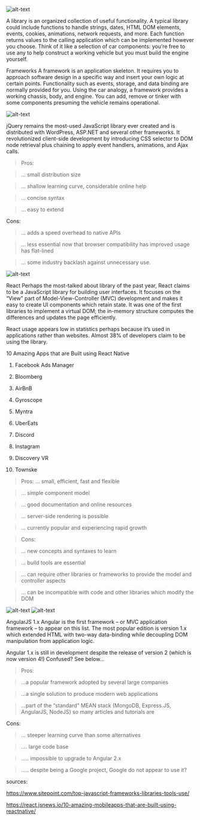 ![alt-text](https://encrypted-tbn0.gstatic.com/images?q=tbn:ANd9GcSSMvKXNVqVOZ8tPGUekULDbE2DfMcXD9JHkZSnmRToMSpmv4M9)

A library is an organized collection of useful functionality. A typical library could include functions to handle strings, dates, HTML DOM elements, events, cookies, animations, network requests, and more. Each function returns values to the calling application which can be implemented however you choose. Think of it like a selection of car components: you’re free to use any to help construct a working vehicle but you must build the engine yourself.

Frameworks
A framework is an application skeleton. It requires you to approach software design in a specific way and insert your own logic at certain points. Functionality such as events, storage, and data binding are normally provided for you. Using the car analogy, a framework provides a working chassis, body, and engine. You can add, remove or tinker with some components presuming the vehicle remains operational.

![alt-text](http://markimarta.com/wp-content/uploads/2016/08/jquery-logo1.png)


jQuery remains the most-used JavaScript library ever created and is distributed with WordPress, ASP.NET and several other frameworks. It revolutionized client-side development by introducing CSS selector to DOM node retrieval plus chaining to apply event handlers, animations, and Ajax calls.

> Pros:

> ... small distribution size

> ... shallow learning curve, considerable online help

> ... concise syntax

> ... easy to extend

Cons:

> ... adds a speed overhead to native APIs

> ... less essential now that browser compatibility has improved usage has flat-lined

> ... some industry backlash against unnecessary use.

![alt-text](http://www.brianfajardo.com/static/media/reactjs.0068a577.svg)


React
Perhaps the most-talked about library of the past year, React claims to be a JavaScript library for building user interfaces. It focuses on the “View” part of Model-View-Controller (MVC) development and makes it easy to create UI components which retain state. It was one of the first libraries to implement a virtual DOM; the in-memory structure computes the differences and updates the page efficiently.

React usage appears low in statistics perhaps because it’s used in applications rather than websites. Almost 38% of developers claim to be using the library.

10 Amazing Apps that are Built using React Native 

1. Facebook Ads Manager

2. Bloomberg

3. AirBnB

4. Gyroscope

5. Myntra

6. UberEats

7. Discord

8. Instagram

9. Discovery VR

10. Townske


> Pros:
> ... small, efficient, fast and flexible

> ... simple component model

> ... good documentation and online resources

> ... server-side rendering is possible

> ... currently popular and experiencing rapid growth

> Cons:

> ... new concepts and syntaxes to learn

> ... build tools are essential

> ... can require other libraries or frameworks to provide the model and controller aspects

> ... can be incompatible with code and other libraries which modify the DOM

![alt-text](https://www.vectorlogo.zone/logos/angular/angular-card.png)
![alt-text](https://i0.wp.com/pbs.twimg.com/media/C5ETnuzWcAAks8k.jpg?w=840&ssl=1)


AngularJS 1.x
Angular is the first framework – or MVC application framework – to appear on
this list. The most popular edition is version 1.x which extended HTML with two-way data-binding while decoupling DOM manipulation from application logic.

Angular 1.x is still in development despite the release of version 2 (which is now version 4!) Confused? See below…

>Pros:

> ...a popular framework adopted by several large companies

> ...a single solution to produce modern web applications

> ...part of the “standard” MEAN stack (MongoDB, Express.JS, AngularJS, NodeJS) so many articles and tutorials are 

Cons:

> ... steeper learning curve than some alternatives

> .... large code base

> ..... impossible to upgrade to Angular 2.x

> ..... despite being a Google project, Google do not appear to use it?

sources: 

https://www.sitepoint.com/top-javascript-frameworks-libraries-tools-use/

https://react.jsnews.io/10-amazing-mobileapps-that-are-built-using-reactnative/



